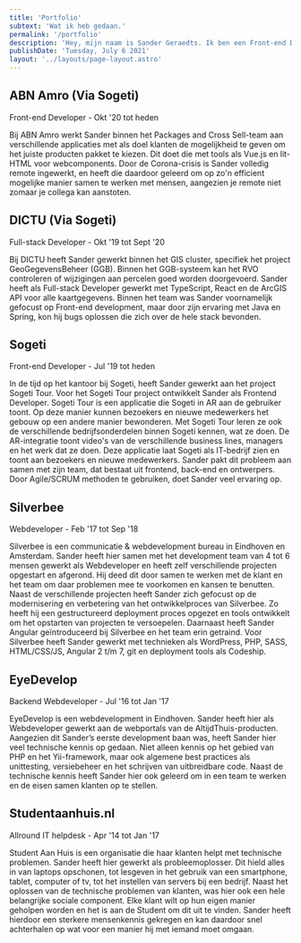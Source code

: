 ```yaml
---
title: 'Portfolio'
subtext: 'Wat ik heb gedaan.'
permalink: '/portfolio'
description: 'Hey, mijn naam is Sander Geraedts. Ik ben een Front-end Developer uit Veendam en werk op dit moment voor ABN AMRO, in opdracht van Sogeti.'
publishDate: 'Tuesday, July 6 2021'
layout: '../layouts/page-layout.astro'
---
```


## ABN Amro (Via Sogeti)

<p class="mt-0 i fw-600 col-gray ">Front-end Developer - Okt '20 tot heden</p>

Bij ABN Amro werkt Sander binnen het Packages and Cross Sell-team aan verschillende applicaties met als doel klanten de mogelijkheid te geven om het juiste producten pakket te kiezen. Dit doet die met tools als Vue.js en lit-HTML voor webcomponents. Door de Corona-crisis is Sander volledig remote ingewerkt, en heeft die daardoor geleerd om op zo'n efficient mogelijke manier samen te werken met mensen, aangezien je remote niet zomaar je collega kan aanstoten.

## DICTU (Via Sogeti)

<p class="mt-0 i fw-600 col-gray ">Full-stack Developer - Okt '19 tot Sept '20</p>

Bij DICTU heeft Sander gewerkt binnen het GIS cluster, specifiek het project GeoGegevensBeheer (GGB). Binnen het GGB-systeem kan het RVO controleren of wijzigingen aan percelen goed worden doorgevoerd. Sander heeft als Full-stack Developer gewerkt met TypeScript, React en de ArcGIS API voor alle kaartgegevens. Binnen het team was Sander voornamelijk gefocust op Front-end development, maar door zijn ervaring met Java en Spring, kon hij bugs oplossen die zich over de hele stack bevonden.

## Sogeti

<p class="mt-0 i fw-600 col-gray ">Front-end Developer - Jul '19 tot heden</p>

In de tijd op het kantoor bij Sogeti, heeft Sander gewerkt aan het project Sogeti Tour. Voor het Sogeti Tour project ontwikkelt Sander als Frontend Developer. Sogeti Tour is een applicatie die Sogeti in AR aan de gebruiker toont. Op deze manier kunnen bezoekers en nieuwe medewerkers het gebouw op een andere manier bewonderen. Met Sogeti Tour leren ze ook de verschillende bedrijfsonderdelen binnen Sogeti kennen, wat ze doen. De AR-integratie toont video's van de verschillende business lines, managers en het werk dat ze doen. Deze applicatie laat Sogeti als IT-bedrijf zien en toont aan bezoekers en nieuwe medewerkers. Sander pakt dit probleem aan samen met zijn team, dat bestaat uit frontend, back-end en ontwerpers. Door Agile/SCRUM methoden te gebruiken, doet Sander veel ervaring op.

## Silverbee

<p class="mt-0 i fw-600 col-gray ">Webdeveloper - Feb '17 tot Sep '18</p>

Silverbee is een communicatie & webdevelopment bureau in Eindhoven en Amsterdam. Sander heeft hier samen met het development team van 4 tot 6 mensen gewerkt als Webdeveloper en heeft zelf verschillende projecten opgestart en afgerond. Hij deed dit door samen te werken met de klant en het team om daar problemen mee te voorkomen en kansen te benutten. Naast de verschillende projecten heeft Sander zich gefocust op de modernisering en verbetering van het ontwikkelproces van Silverbee. Zo heeft hij een gestructureerd deployment proces opgezet en tools ontwikkelt om het opstarten van projecten te versoepelen. Daarnaast heeft Sander Angular geïntroduceerd bij Silverbee en het team erin getraind. Voor Silverbee heeft Sander gewerkt met technieken als WordPress, PHP, SASS, HTML/CSS/JS, Angular 2 t/m 7, git en deployment tools als Codeship.

## EyeDevelop

<p class="mt-0 i fw-600 col-gray ">Backend Webdeveloper - Jul '16 tot Jan '17</p>

EyeDevelop is een webdevelopment in Eindhoven. Sander heeft hier als Webdeveloper gewerkt aan de webportals van de AltijdThuis-producten. Aangezien dit Sander’s eerste development baan was, heeft Sander hier veel technische kennis op gedaan. Niet alleen kennis op het gebied van PHP en het Yii-framework, maar ook algemene best practices als unittesting, versiebeheer en het schrijven van uitbreidbare code. Naast de technische kennis heeft Sander hier ook geleerd om in een team te werken en de eisen samen klanten op te stellen.

## Studentaanhuis.nl

<p class="mt-0 i fw-600 col-gray ">Allround IT helpdesk - Apr '14 tot <span class="tooltip" title="Volgens mijn moeder tot heden...">Jan '17</span></p>

Student Aan Huis is een organisatie die haar klanten helpt met technische problemen. Sander heeft hier gewerkt als probleemoplosser. Dit hield alles in van laptops opschonen, tot lesgeven in het gebruik van een smartphone, tablet, computer of tv, tot het instellen van servers bij een bedrijf. Naast het oplossen van de technische problemen van klanten, was hier ook een hele belangrijke sociale component. Elke klant wilt op hun eigen manier geholpen worden en het is aan de Student om dit uit te vinden. Sander heeft hierdoor een sterkere mensenkennis gekregen en kan daardoor snel achterhalen op wat voor een manier hij met iemand moet omgaan.
